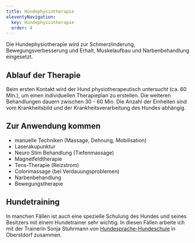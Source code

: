 ```yaml
---
title: Hundephysiotherapie
eleventyNavigation:
  key: Hundephysiotherapie
  order: 4
---
```

<!-- {{gallery>:hunde}} -->

Die Hundephysiotherapie wird zur Schmerzlinderung, Bewegungsverbesserung und Erhalt, Muskelaufbau und Narbenbehandlung eingesetzt.


## Ablauf der Therapie

Beim ersten Kontakt wird der Hund physiotherapeutisch untersucht (ca. 60 Min.), um einen individuellen Therapieplan zu erstellen.
Die weiteren Behandlungen dauern zwischen 30 - 60 Min. Die Anzahl der Einheiten sind vom Krankheitsbild und der Krankheitsverarbeitung des Hundes abhängig.


## Zur Anwendung kommen

*  manuelle Techniken (Massage, Dehnung, Mobilisation)
*  Laserakupunktur
*  Neuro Stim Behandlung (Tiefenmassage)
*  Magnetfeldtherapie
*  Tens-Therapie (Reizstrom)
*  Colonmassage (bei Verdauungsproblemen)
*  Narbenbehandlung
*  Bewegungstherapie


## Hundetraining

In manchen Fällen ist auch eine spezielle Schulung des Hundes und seines Besitzers mit einem Hundetrainer sehr wichtig. In diesen Fällen arbeite ich mit der Trainerin Sonja Stuhrmann von  [Hundesprache-Hundeschule](http://hundesprache-hundeschule.jimdo.com) in Oberstdorf zusammen.
